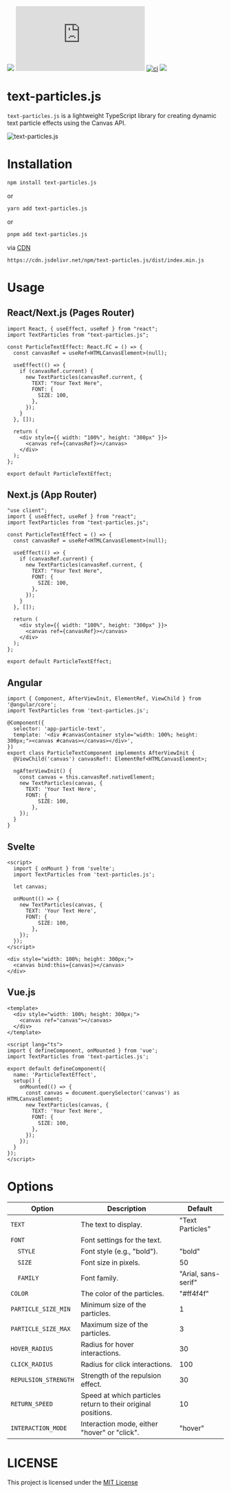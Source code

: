 [![](https://img.shields.io/npm/v/text-particles.js.svg)](https://www.npmjs.com/package/text-particles.js)
[![npm downloads](https://img.shields.io/npm/dm/text-particles.js?color=blue&label=npm%20downloads)](https://www.npmjs.com/package/text-particles.js)
[![ci](https://github.com/swapnilsparsh/text-particles.js/actions/workflows/main.yml/badge.svg)](https://github.com/swapnilsparsh/text-particles,js/actions/workflows/main.yml)
[![](https://data.jsdelivr.com/v1/package/npm/text-particles.js/badge)](https://www.jsdelivr.com/package/npm/text-particles.js)

# text-particles.js
`text-particles.js` is a lightweight TypeScript library for creating dynamic text particle effects using the Canvas API.

![text-particles.js](https://github.com/user-attachments/assets/b620e7d0-50bf-4a42-a69d-8e9525cd1d4c)

# Installation

```sh
npm install text-particles.js
```
or
```sh
yarn add text-particles.js
```
or
```sh
pnpm add text-particles.js
```
via [CDN](https://www.jsdelivr.com/package/npm/text-particles.js)
```
https://cdn.jsdelivr.net/npm/text-particles.js/dist/index.min.js
```

# Usage

## React/Next.js (Pages Router)

```
import React, { useEffect, useRef } from "react";
import TextParticles from "text-particles.js";

const ParticleTextEffect: React.FC = () => {
  const canvasRef = useRef<HTMLCanvasElement>(null);

  useEffect(() => {
    if (canvasRef.current) {
      new TextParticles(canvasRef.current, {
        TEXT: "Your Text Here",
        FONT: {
          SIZE: 100,
        },
      });
    }
  }, []);

  return (
    <div style={{ width: "100%", height: "300px" }}>
      <canvas ref={canvasRef}></canvas>
    </div>
  );
};

export default ParticleTextEffect;
```

## Next.js (App Router)

```
"use client";
import { useEffect, useRef } from "react";
import TextParticles from "text-particles.js";

const ParticleTextEffect = () => {
  const canvasRef = useRef<HTMLCanvasElement>(null);

  useEffect(() => {
    if (canvasRef.current) {
      new TextParticles(canvasRef.current, {
        TEXT: "Your Text Here",
        FONT: {
          SIZE: 100,
        },
      });
    }
  }, []);

  return (
    <div style={{ width: "100%", height: "300px" }}>
      <canvas ref={canvasRef}></canvas>
    </div>
  );
};

export default ParticleTextEffect;
```

## Angular
```
import { Component, AfterViewInit, ElementRef, ViewChild } from '@angular/core';
import TextParticles from 'text-particles.js';

@Component({
  selector: 'app-particle-text',
  template: '<div #canvasContainer style="width: 100%; height: 300px;"><canvas #canvas></canvas></div>',
})
export class ParticleTextComponent implements AfterViewInit {
  @ViewChild('canvas') canvasRef!: ElementRef<HTMLCanvasElement>;

  ngAfterViewInit() {
    const canvas = this.canvasRef.nativeElement;
    new TextParticles(canvas, {
      TEXT: 'Your Text Here',
      FONT: {
          SIZE: 100,
        },
    });
  }
}
```

## Svelte
```
<script>
  import { onMount } from 'svelte';
  import TextParticles from 'text-particles.js';

  let canvas;

  onMount(() => {
    new TextParticles(canvas, {
      TEXT: 'Your Text Here',
      FONT: {
          SIZE: 100,
        },
    });
  });
</script>

<div style="width: 100%; height: 300px;">
  <canvas bind:this={canvas}></canvas>
</div>
```

## Vue.js
```
<template>
  <div style="width: 100%; height: 300px;">
    <canvas ref="canvas"></canvas>
  </div>
</template>

<script lang="ts">
import { defineComponent, onMounted } from 'vue';
import TextParticles from 'text-particles.js';

export default defineComponent({
  name: 'ParticleTextEffect',
  setup() {
    onMounted(() => {
      const canvas = document.querySelector('canvas') as HTMLCanvasElement;
      new TextParticles(canvas, {
        TEXT: 'Your Text Here',
        FONT: {
          SIZE: 100,
        },
      });
    });
  }
});
</script>
```

# Options

| Option                  | Description                                             | Default               |
|-------------------------|---------------------------------------------------------|-----------------------|
| `TEXT`                  | The text to display.                                   | "Text Particles"      |
| `FONT`                  | Font settings for the text.                            |                       |
| `  STYLE`               | Font style (e.g., "bold").                             | "bold"                |
| `  SIZE`                | Font size in pixels.                                  | 50                    |
| `  FAMILY`              | Font family.                                           | "Arial, sans-serif"   |
| `COLOR`                 | The color of the particles.                            | "#ff4f4f"             |
| `PARTICLE_SIZE_MIN`     | Minimum size of the particles.                         | 1                     |
| `PARTICLE_SIZE_MAX`     | Maximum size of the particles.                         | 3                     |
| `HOVER_RADIUS`          | Radius for hover interactions.                         | 30                    |
| `CLICK_RADIUS`          | Radius for click interactions.                         | 100                   |
| `REPULSION_STRENGTH`    | Strength of the repulsion effect.                      | 30                    |
| `RETURN_SPEED`          | Speed at which particles return to their original positions. | 10                |
| `INTERACTION_MODE`      | Interaction mode, either "hover" or "click".           | "hover"               |


# LICENSE
This project is licensed under the [MIT License](/LICENSE)

